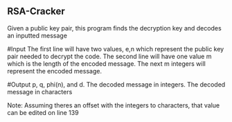 ## RSA-Cracker

Given a public key pair, this program finds the decryption key and decodes an inputted message

#Input
The first line will have two values, e,n which represent the public key pair needed to decrypt the code.
The second line will have one value m which is the length of the encoded message.
The next m integers will represent the encoded message.

#Output
p, q, phi(n), and d.
The decoded message in integers.
The decoded message in characters

Note: Assuming theres an offset with the integers to characters, that value can be edited on line 139
